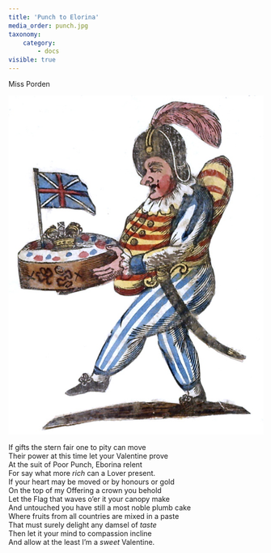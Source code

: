 ```yaml
---
title: 'Punch to Elorina'
media_order: punch.jpg
taxonomy:
    category:
        - docs
visible: true
---
```


<div class="author">Miss Porden</div>

![](punch.jpg)

If gifts the stern fair one to pity can move  
Their power at this time let your Valentine prove  
At the suit of Poor Punch, Eborina relent  
For say what more *rich* can a Lover present.  
If your heart may be moved or by honours or gold  
On the top of my Offering a crown you behold  
Let the Flag that waves o’er it your canopy make  
And untouched you have still a most noble plumb cake  
Where fruits from all countries are mixed in a paste  
That must surely delight any damsel of *taste*  
Then let it your mind to compassion incline  
And allow at the least I’m a *sweet* Valentine.